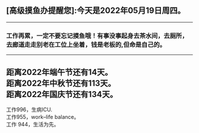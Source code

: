 ## [高级摸鱼办提醒您]:今天是2022年05月19日周四。
---
### 工作再累，一定不要忘记摸鱼哦！有事没事起身去茶水间，去厕所，去廊道走走别老在工位上坐着，钱是老板的,但命是自己的。
---
距离2022年端午节还有14天。  
距离2022年中秋节还有113天。  
距离2022年国庆节还有134天。  
---
工作996，生病ICU.  
工作955，work–life balance。  
工作 944，生活为先。